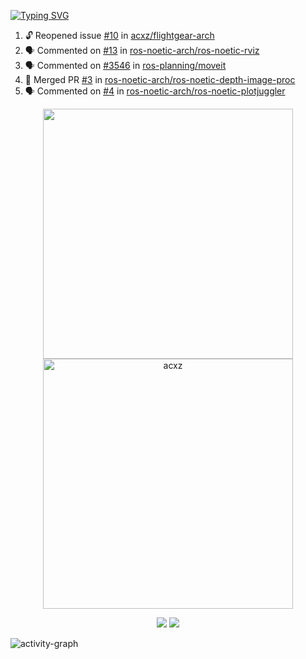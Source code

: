 [![Typing SVG](https://readme-typing-svg.herokuapp.com?size=16&color=AFFFA3&multiline=true&height=75&lines=contributing+to+robotics%2Fae%2Fml%2Fgpu;packaging+it+for+archlinux;ricer)](https://git.io/typing-svg)

<!--START_SECTION:activity-->
1. 🔓 Reopened issue [#10](https://github.com/acxz/flightgear-arch/issues/10) in [acxz/flightgear-arch](https://github.com/acxz/flightgear-arch)
2. 🗣 Commented on [#13](https://github.com/ros-noetic-arch/ros-noetic-rviz/issues/13#issuecomment-1861009036) in [ros-noetic-arch/ros-noetic-rviz](https://github.com/ros-noetic-arch/ros-noetic-rviz)
3. 🗣 Commented on [#3546](https://github.com/ros-planning/moveit/pull/3546#issuecomment-1860642618) in [ros-planning/moveit](https://github.com/ros-planning/moveit)
4. 🎉 Merged PR [#3](https://github.com/ros-noetic-arch/ros-noetic-depth-image-proc/pull/3) in [ros-noetic-arch/ros-noetic-depth-image-proc](https://github.com/ros-noetic-arch/ros-noetic-depth-image-proc)
5. 🗣 Commented on [#4](https://github.com/ros-noetic-arch/ros-noetic-plotjuggler/issues/4#issuecomment-1859248639) in [ros-noetic-arch/ros-noetic-plotjuggler](https://github.com/ros-noetic-arch/ros-noetic-plotjuggler)
<!--END_SECTION:activity-->

<p align="center">
  <img width="400em" src=https://github-readme-stats.vercel.app/api?username=acxz&include_all_commits=true&show_icons=true />
  <img width="400em" src="https://github-readme-streak-stats.herokuapp.com/?user=acxz&" alt="acxz" />
</p>

<p align="center">
  <img src=https://github-readme-stats.vercel.app/api/top-langs/?username=acxz&layout=compact />
  <img src=https://github-profile-trophy.vercel.app/?username=acxz&row=2&column=4 />
</p>

![activity-graph](https://github-readme-activity-graph.vercel.app/graph?username=acxz&bg_color=053c4a&color=ffffff&line=76c533&point=8f2fe1&area=true&hide_border=true&hide_title=true)
